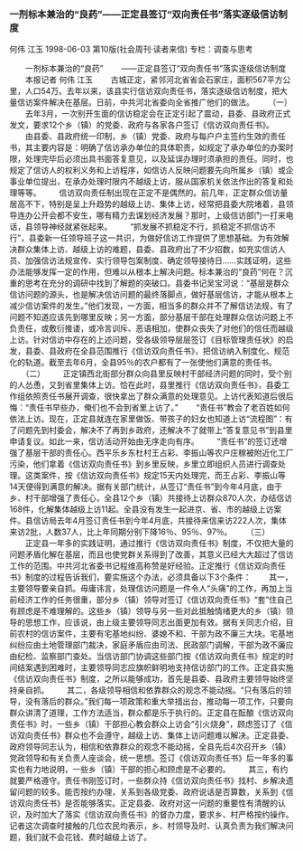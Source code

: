 ### 一剂标本兼治的“良药”——正定县签订“双向责任书”落实逐级信访制度
何伟  江玉
1998-06-03
第10版(社会周刊·读者来信)
专栏：调查与思考

　　一剂标本兼治的“良药”
　　——正定县签订“双向责任书”落实逐级信访制度
　　本报记者  何伟  江玉
　　古城正定，紧邻河北省省会石家庄，面积567平方公里，人口54万。去年以来，该县实行信访双向责任书，落实逐级信访制度，把大量信访案件解决在基层。日前，中共河北省委向全省推广他们的做法。
　　（一）
　　去年3月，一次别开生面的信访稳定会在正定引起了震动，县委、县政府正式发文，要求12个乡（镇）的党委、政府与各家各户签订《信访双向责任书》。
　　由县委、县政府统一印制，乡（镇）党委、政府与每户户主签约生效的责任书，其主要内容是：明确了信访承办单位的具体职责，如规定了承办单位的办案时限，处理完毕后必须出具书面答复意见，以及延误办理时须承担的责任。同时，也规定了信访人的权利义务和上访程序，如信访人反映问题要先向所属乡（镇）或企事业单位提出，在承办处理时限内不越级上访，服从国家机关依法作出的答复和处理等等。
　　信访双向责任制出现在正定不是偶然的。前几年，正定群众信访量居高不下，特别是呈上升趋势的越级上访、集体上访，经常把县委大院堵着，县领导连办公开会都不安生，哪有精力去谋划经济发展？那时，上级信访部门一打来电话，县领导神经就紧张起来。
　　“抓发展不抓稳定不行，抓稳定不抓信访不行”，县委新一任领导班子这一共识，为做好信访工作提供了思想基础。为有效解决群众集体上访、越级上访的难题，县委、县政府出了不少招数，如充实信访人员、加强信访法规宣传、实行领导包案制度、确定领导接待日……实践证明，这些办法能够发挥一定的作用，但难以从根本上解决问题。标本兼治的“良药”何在？沉重的思考在充分的调研中找到了解题的突破口。县委书记吴宝河说：“基层是群众信访问题的源头，也是解决信访问题的最终落脚点，做好基层信访，才能从根本上减少信访案件的发生。”他们发现，一方面，相当多的群众并不了解信访法规，有了问题不知道应该先到哪里反映；另一方面，部分基层干部在处理群众信访问题上不负责任，或敷衍推诿，或冷言训斥、恶语相加，使群众丧失了对他们的信任而越级上访。针对信访中存在的上述问题，受各级领导层层签订《目标管理责任状》的启发，县委、县政府在全县范围推行《信访双向责任书》，把信访纳入制度化、规范化的轨道。截至去年6月，全县95％的农户都有了一张使他们满意的责任书。
　　（二）
　　正定镇西北街部分群众向县里反映村干部经济问题的同时，受个别的人怂恿，又到省里集体上访。恰在此时，县里推行《信访双向责任书》，县委工作组依照责任书展开调查，很快拿出了群众满意的处理意见。上访代表知道后很后悔：“责任书早些办，俺们也不会到省里上访了。”
　　“责任书”教会了老百姓如何依法上访。现在，正定县就连在家里做饭、带孩子的妇女也知道上访“流程图”：有了问题先到村委会，解决不了再到乡政府，还解决不了就带上“答复意见书”到县里申请复议。如此一来，信访活动开始由无序走向有序。
　　“责任书”的签订还增强了基层干部的责任心。西平乐乡东杜村王占彩、李振山等农户庄稼被附近化工厂污染，他们拿着《信访双向责任书》到乡里反映，乡里立即组织人员进行调查处理。这类案件，按《信访双向责任书》规定15天内处理完，而王占彩、李振山等14天便得到满意的解决。据有关部门统计，从签订“责任书”到今年4月底，由于乡、村干部增强了责任心，全县12个乡（镇）共接待上访群众870人次，办结信访168件，化解集体越级上访11起。全县没有发生一起进京、省、市的越级上访案件。县信访局去年4月签订责任书到今年4月底，共接待来信来访222人次，集体来访2批，人数37人，比上年同期分别下降16％、95％、97％。
　　（三）
　　正定县一年多的实践证明，通过推行《信访双向责任书》制度，不仅把大量的问题矛盾化解在基层，而且也使党群关系得到了改善，其意义已经大大超过了信访工作的范围。中共河北省委书记程维高称赞是好经验。正定推行《信访双向责任书》制度的过程告诉我们，要实施这个办法，必须具备以下3个条件：
　　其一，主要领导要亲自抓。毋庸讳言，处理信访问题是一件令人“头痛”的工作，再加上当前经济工作的任务很重，部分乡（镇）领导对签订《信访双向责任书》“套”住自己有顾虑是不难理解的。这些乡（镇）领导与另一些对此抵触情绪更大的乡（镇）领导的思想工作，应该说，由上级主要领导同志出面更加有效。据有关同志介绍，目前农村的信访案件，主要有宅基地纠纷、婆媳不和、干部为政不廉三大块。宅基地纠纷应由土地管理部门裁决，家庭矛盾应由司法、民政部门调解，干部为政不廉应由纪检、监察部门查处。当信访部门协调这些部门按《信访双向责任书》规定的时间结案遇到困难时，主要领导同志应旗帜鲜明地支持信访部门的工作。正定县实施《信访双向责任书》制度，之所以能够成功，首先是县委、县政府主要领导始终坚持亲自抓。
　　其二，各级领导相信和依靠群众的观念不能动摇。“只有落后的领导，没有落后的群众。”我们每一项政策和重大举措出台，推动每一项工作，只要向群众讲清了道理，工作方法适当，群众都是乐于执行的。正定县在酝酿《信访双向责任书》时，一些乡（镇）干部担心教会群众上访会“引火烧身”，顾虑签订了《信访双向责任书》群众也不会遵守，越级上访、集体上访问题难以解决。正定县委、政府领导同志认为，相信和依靠群众的观念不能动摇，全县先后4次召开乡（镇）党政领导和有关负责人座谈会，统一思想。签订《信访双向责任书》后一年多的事实也有力地说明，一些乡（镇）干部的担心和顾虑是不必要的。
　　其三，有约就要严格遵守。责任书刚签订时，一些群众持《信访双向责任书》找村、乡解决遗留问题的较多。能否按约办理，关系到各级党委、政府说话是否算数，关系到《信访双向责任书》是否能够落实。正定县委、政府对这一问题的重要性有清醒的认识，及时加大了落实《信访双向责任书》的督办力度，要求乡、村严格按约操作。记者这次调查时接触的几位农民均表示，乡、村领导及时、认真负责为我们解决问题，我们就不会花钱、费时越级上访了。
